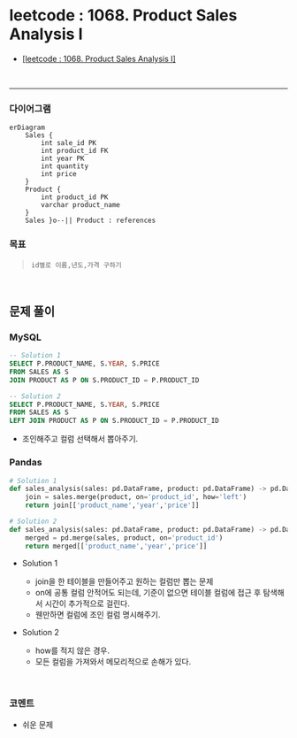 # leetcode : 1068. Product Sales Analysis I
* [[leetcode : 1068. Product Sales Analysis I]](https://leetcode.com/problems/product-sales-analysis-i/description/)
<br>

---

### **다이어그램**
```mermaid
erDiagram
    Sales {
        int sale_id PK
        int product_id FK
        int year PK
        int quantity
        int price
    }
    Product {
        int product_id PK
        varchar product_name
    }
    Sales }o--|| Product : references
```

### **목표**
> `id별로 이름,년도,가격 구하기`


<br>

## 문제 풀이

### **MySQL**
```SQL
-- Solution 1
SELECT P.PRODUCT_NAME, S.YEAR, S.PRICE
FROM SALES AS S
JOIN PRODUCT AS P ON S.PRODUCT_ID = P.PRODUCT_ID

-- Solution 2
SELECT P.PRODUCT_NAME, S.YEAR, S.PRICE
FROM SALES AS S
LEFT JOIN PRODUCT AS P ON S.PRODUCT_ID = P.PRODUCT_ID
```

* 조인해주고 컬럼 선택해서 뽑아주기.
  
### **Pandas**
```python
# Solution 1
def sales_analysis(sales: pd.DataFrame, product: pd.DataFrame) -> pd.DataFrame:
    join = sales.merge(product, on='product_id', how='left')
    return join[['product_name','year','price']]

# Solution 2
def sales_analysis(sales: pd.DataFrame, product: pd.DataFrame) -> pd.DataFrame:
    merged = pd.merge(sales, product, on='product_id')
    return merged[['product_name','year','price']]
```

* Solution 1
  * join을 한 테이블을 만들어주고 원하는 컬럼만 뽑는 문제
  * on에 공통 컬럼 안적어도 되는데, 기준이 없으면 테이블 컬럼에 접근 후 탐색해서 시간이 추가적으로 걸린다.
  * 웬만하면 컬럼에 조인 컬럼 명시해주기.
  
* Solution 2
  * how를 적지 않은 경우.
  * 모든 컬럼을 가져와서 메모리적으로 손해가 있다.
  
<br>

### **코멘트**
* 쉬운 문제
